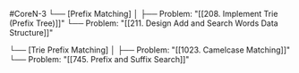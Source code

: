 #CoreN-3
└── [Prefix Matching]
    │
    ├── Problem: "[[208. Implement Trie (Prefix Tree)]]"
    └── Problem: "[[211. Design Add and Search Words Data Structure]]"

└── [Trie Prefix Matching]
    │
    ├── Problem: "[[1023. Camelcase Matching]]"
    └── Problem: "[[745. Prefix and Suffix Search]]"